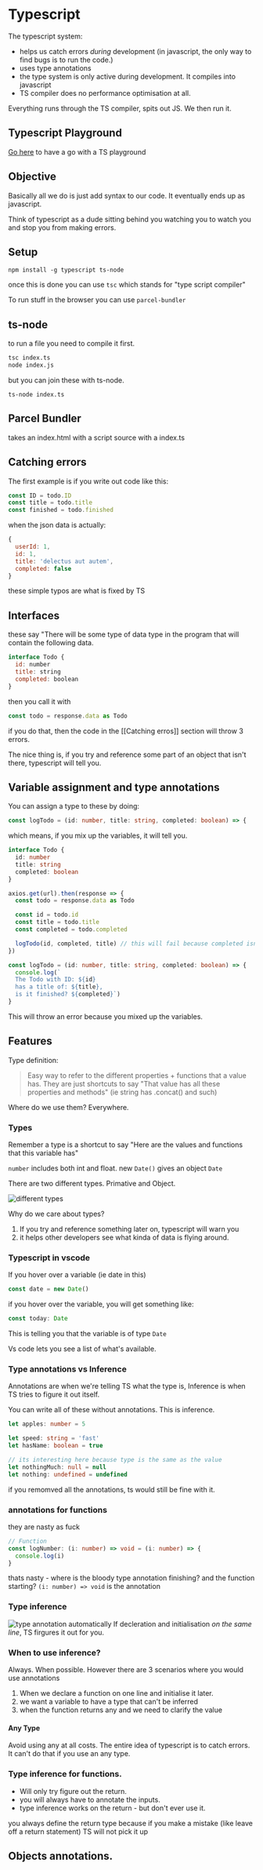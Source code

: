 # Typescript

The typescript system:

- helps us catch errors _during_ development (in javascript, the only way to find bugs is to run the code.)
- uses type annotations
- the type system is only active during development. It compiles into javascript
- TS compiler does no performance optimisation at all.

Everything runs through the TS compiler, spits out JS. We then run it.

## Typescript Playground

[Go here](http://www.typescriptlang.org/play/index.html) to have a go with a TS playground

## Objective

Basically all we do is just add syntax to our code. It eventually ends up as javascript.

Think of typescript as a dude sitting behind you watching you to watch you and stop you from making errors.

## Setup

`npm install -g typescript ts-node`

once this is done you can use `tsc` which stands for "type script compiler"

To run stuff in the browser you can use `parcel-bundler`

## ts-node

to run a file you need to compile it first.

```bash
tsc index.ts
node index.js
```

but you can join these with ts-node.

`ts-node index.ts`

## Parcel Bundler

takes an index.html with a script source with a index.ts

## Catching errors

The first example is if you write out code like this:

```js
const ID = todo.ID
const title = todo.title
const finished = todo.finished
```

when the json data is actually:

```js
{
  userId: 1,
  id: 1,
  title: 'delectus aut autem',
  completed: false
}
```

these simple typos are what is fixed by TS

## Interfaces

these say "There will be some type of data type in the program that will contain the following data.

```js
interface Todo {
  id: number
  title: string
  completed: boolean
}
```

then you call it with

```js
const todo = response.data as Todo
```

if you do that, then the code in the [[Catching erros]] section will throw 3 errors.

The nice thing is, if you try and reference some part of an object that isn't there, typescript will tell you.

## Variable assignment and type annotations

You can assign a type to these by doing:

```ts
const logTodo = (id: number, title: string, completed: boolean) => {
```

which means, if you mix up the variables, it will tell you.

```ts
interface Todo {
  id: number
  title: string
  completed: boolean
}

axios.get(url).then(response => {
  const todo = response.data as Todo

  const id = todo.id
  const title = todo.title
  const completed = todo.completed

  logTodo(id, completed, title) // this will fail because completed isn't a string
})

const logTodo = (id: number, title: string, completed: boolean) => {
  console.log(`
  The Todo with ID: ${id}
  has a title of: ${title},
  is it finished? ${completed}`)
}
```

This will throw an error because you mixed up the variables.

## Features

Type definition:

> Easy way to refer to the different properties + functions that a value has.
> They are just shortcuts to say "That value has all these properties and methods" (ie string has .concat() and such)

Where do we use them? Everywhere.

### Types

Remember a type is a shortcut to say "Here are the values and functions that this variable has"

`number` includes both int and float.
new `Date()` gives an object `Date`

There are two different types. Primative and Object.

![different types](2019-07-14-10-37-05.png)

Why do we care about types?

1. If you try and reference something later on, typescript will warn you
2. it helps other developers see what kinda of data is flying around.

### Typescript in vscode

If you hover over a variable (ie date in this)

```ts
const date = new Date()
```

if you hover over the variable, you will get something like:

```ts
const today: Date
```

This is telling you that the variable is of type `Date`

Vs code lets you see a list of what's available.

### Type annotations vs Inference

Annotations are when we're telling TS what the type is, Inference is when TS tries to figure it out itself.

You can write all of these without annotations. This is inference.

```ts
let apples: number = 5

let speed: string = 'fast'
let hasName: boolean = true

// its interesting here because type is the same as the value
let nothingMuch: null = null
let nothing: undefined = undefined
```

if you remomved all the annotations, ts would still be fine with it.

### annotations for functions

they are nasty as fuck

```ts
// Function
const logNumber: (i: number) => void = (i: number) => {
  console.log(i)
}
```

thats nasty - where is the bloody type annotation finishing? and the function starting?
`(i: number) => void` is the annotation

### Type inference

![type annotation automatically](2019-07-14-19-47-13.png)
If decleration and initialisation _on the same line_, TS firgures it out for you.

### When to use inference?

Always. When possible. However there are 3 scenarios where you would use annotations

1. When we declare a function on one line and initialise it later.
2. we want a variable to have a type that can't be inferred
3. when the function returns any and we need to clarify the value

#### Any Type

Avoid using any at all costs. The entire idea of typescript is to catch errors. It can't do that if you use an any type.

### Type inference for functions.

- Will only try figure out the return.
- you will always have to annotate the inputs.
- type inference works on the return - but don't ever use it.

you always define the return type because if you make a mistake (like leave off a return statement) TS will not pick it up

## Objects annotations.
